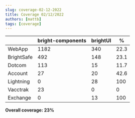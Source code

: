 ```yaml
---
slug: coverage-02-12-2022
title: Coverage 02/12/2022
authors: [mattb]
tags: [coverage]
---
```


|            | bright-components | brightUI | %    |
| ---------- | ----------------- | -------- | ---- |
| WebApp     | 1182              | 340      | 22.3 |
| BrightSafe | 492               | 148      | 23.1 |
| Dotcom     | 113               | 15       | 11.7 |
| Account    | 27                | 20       | 42.6 |
| Lightning  | 0                 | 28       | 100  |
| Vacctrak   | 23                | 0        | 0    |
| Exchange   | 0                 | 13       | 100  |

**Overall coverage: 23%**
